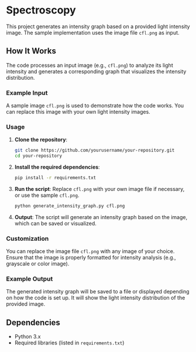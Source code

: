 # Spectroscopy

This project generates an intensity graph based on a provided light intensity image. The sample implementation uses the image file `cfl.png` as input.

## How It Works

The code processes an input image (e.g., `cfl.png`) to analyze its light intensity and generates a corresponding graph that visualizes the intensity distribution.

### Example Input
A sample image `cfl.png` is used to demonstrate how the code works. You can replace this image with your own light intensity images.

### Usage

1. **Clone the repository**:
    ```bash
    git clone https://github.com/yourusername/your-repository.git
    cd your-repository
    ```

2. **Install the required dependencies**:
    ```bash
    pip install -r requirements.txt
    ```

3. **Run the script**:
    Replace `cfl.png` with your own image file if necessary, or use the sample `cfl.png`.

    ```bash
    python generate_intensity_graph.py cfl.png
    ```

4. **Output**:
    The script will generate an intensity graph based on the image, which can be saved or visualized.

### Customization

You can replace the image file `cfl.png` with any image of your choice. Ensure that the image is properly formatted for intensity analysis (e.g., grayscale or color image).

### Example Output

The generated intensity graph will be saved to a file or displayed depending on how the code is set up. It will show the light intensity distribution of the provided image.

## Dependencies

- Python 3.x
- Required libraries (listed in `requirements.txt`)
